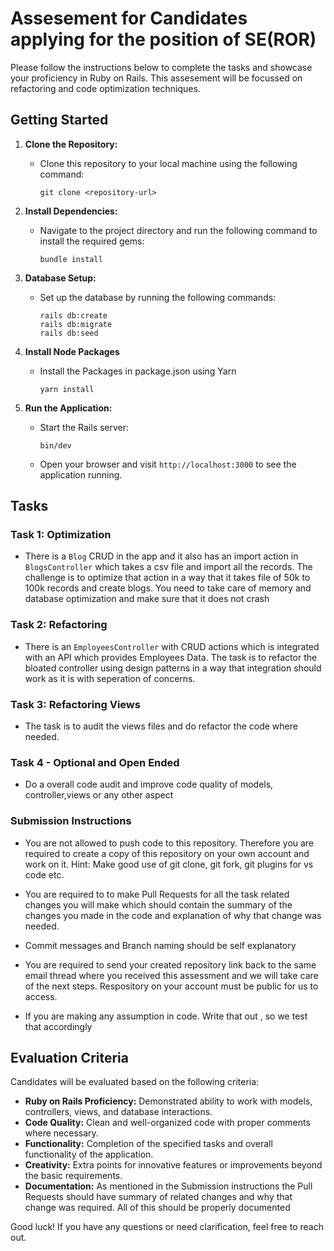 # Assesement for Candidates applying for the position of SE(ROR)

Please follow the instructions below to complete the tasks and showcase your proficiency in Ruby on Rails. This assesement will be focussed on refactoring and code optimization techniques.

## Getting Started

1. **Clone the Repository:**
   - Clone this repository to your local machine using the following command:
     ```
     git clone <repository-url>
     ```

2. **Install Dependencies:**
   - Navigate to the project directory and run the following command to install the required gems:
     ```
     bundle install
     ```

3. **Database Setup:**
   - Set up the database by running the following commands:
     ```
     rails db:create
     rails db:migrate
     rails db:seed
     ```

4. **Install Node Packages**
   - Install the Packages in package.json using Yarn
     ```
     yarn install
     ```

5. **Run the Application:**
   - Start the Rails server:
     ```
     bin/dev
     ```
   - Open your browser and visit `http://localhost:3000` to see the application running.

## Tasks

### Task 1: Optimization

- There is a `Blog` CRUD in the app and it also has an import action in `BlogsController` which takes a csv file and import all the records. The challenge is to optimize that action in a way that it takes file of 50k to 100k records and create blogs. You need to take care of memory and database optimization and make sure that it does not crash


### Task 2: Refactoring

- There is an `EmployeesController` with CRUD actions which is integrated with an API which provides Employees Data. The task is to refactor the bloated controller using design patterns in a way that integration should work as it is with seperation of concerns.


### Task 3: Refactoring Views

- The task is to audit the views files and do refactor the code where needed.

### Task 4 - Optional and Open Ended

- Do a overall code audit and improve code quality of models, controller,views or any other aspect

### Submission Instructions

- You are not allowed to push code to this repository. Therefore you are required to create a copy of this repository on your own account and work on it. Hint: Make good use of git clone, git fork, git plugins for vs code etc.

- You are required to to make Pull Requests for all the task related changes you will make which should contain the summary of the changes you made in the code and explanation of why that change was needed.

- Commit messages and Branch naming should be self explanatory

- You are required to send your created repository link back to the same email thread where you received this assessment and we will take care of the next steps. Respository on your account must be public for us to access.

- If you are making any assumption in code. Write that out , so we test that accordingly


## Evaluation Criteria

Candidates will be evaluated based on the following criteria:

- **Ruby on Rails Proficiency:** Demonstrated ability to work with models, controllers, views, and database interactions.
- **Code Quality:** Clean and well-organized code with proper comments where necessary.
- **Functionality:** Completion of the specified tasks and overall functionality of the application.
- **Creativity:** Extra points for innovative features or improvements beyond the basic requirements.
- **Documentation:** As mentioned in the Submission instructions the Pull Requests should have summary of related changes and why that change was required. All of this should be properly documented

Good luck! If you have any questions or need clarification, feel free to reach out.
